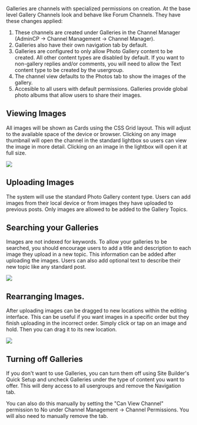 Galleries are channels with specialized permissions on creation. At the base level Gallery Channels look and behave like Forum Channels. They have these changes applied:

1. These channels are created under Galleries in the Channel Manager (AdminCP → Channel Management → Channel Manager).
2. Galleries also have their own navigation tab by default.
3. Galleries are configured to only allow Photo Gallery content to be created. All other content types are disabled by default. If you want to non-gallery replies and/or comments, you will need to allow the Text content type to be created by the usergroup.
4. The channel view defaults to the Photos tab to show the images of the gallery.
5. Accesible to all users with default permissions. Galleries provide global photo albums that allow users to share their images.

## Viewing Images

All images will be shown as Cards using the CSS Grid layout. This will adjust to the available space of the device or browser. Clicking on any image thumbnail will open the channel in the standard lightbox so users can view the image in more detail. Clicking on an image in the lightbox will open it at full size.

![](CleanShot%202025-05-22%20at%2010.18.19.png)

## Uploading Images

The system will use the standard Photo Gallery content type. Users can add images from their local device or from images they have uploaded to previous posts. Only images are allowed to be added to the Gallery Topics.
## Searching your Galleries
Images are not indexed for keywords. To allow your galleries to be searched, you should encourage users to add a title and description to each image they upload in a new topic. This information can be added after uploading the images.  Users can also add optional text to describe their new topic like any standard post. 

![](CleanShot%202025-05-22%20at%2010.06.32%202.png)


## Rearranging Images.
After uploading images can be dragged to new locations within the editing interface. This can be useful if you want images in a specific order but they finish uploading in the incorrect order. Simply click or tap on an image and hold. Then you can drag it to its new location.

![](CleanShot%202025-05-22%20at%2010.06.54.png)

## Turning off Galleries

If you don't want to use Galleries, you can turn them off using Site Builder's Quick Setup and uncheck Galleries under the type of content you want to offer. This will deny access to all usergroups and remove the Navigation tab.

You can also do this manually by setting the "Can View Channel" permission to No under Channel Management → Channel Permissions. You will also need to manually remove the tab.



